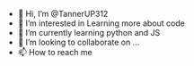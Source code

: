 - 👋 Hi, I’m @TannerUP312
- 👀 I’m interested in Learning more about code
- 🌱 I’m currently learning python and JS
- 💞️ I’m looking to collaborate on ...
- 📫 How to reach me 

<!---
TannerUP312/TannerUP312 is a ✨ special ✨ repository because its `README.md` (this file) appears on your GitHub profile.
You can click the Preview link to take a look at your changes.
--->
